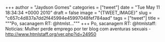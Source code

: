 
+++
author = "Jaydson Gomes"
categories = ["tweet"]
date = "Tue May 11 18:34:34 +0000 2010"
draft = false
image = "{TWEET_IMAGE}"
slug = "c657c4d837a7dd2f445994e45997048fef784aad"
tags = ["tweet"]
title = """Po, sacanagem RT: @htmlst..."""
+++
Po, sacanagem RT: @htmlstaff: Noticias: Mulher perde emprego por ter blog com aventuras sexuais - http://www.htmlstaff.org/ver.php?id=24950
